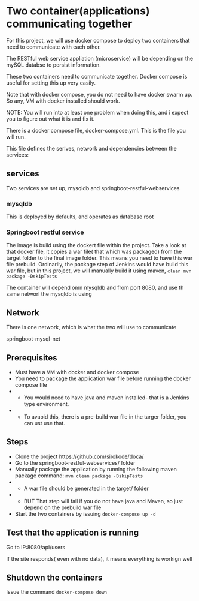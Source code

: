 # Two container(applications) communicating together
For this project, we will use docker compose to deploy two containers that need to communicate with each other.

The RESTful web service appliation (microservice) will be depending on the mySQL databse to persist information. 

These two containers need to communicate together. Docker compose is useful for setting this up very easily.

Note that with docker compose, you do not need to have docker swarm up. So any, VM with docker installed should work.

NOTE: You will run into at least one problem when doing this, and i expect you to figure out what it is and fix it.

There is a docker compose file, docker-compose.yml. This is the file you will run.

This file defines the serives, network and dependencies between the services:

## services
Two services are set up, mysqldb and springboot-restful-webservices

### mysqldb

This is deployed by defaults, and operates as database root

### Springboot restful service

The image is build using the dockert file within the project. Take a look at that docker file, it copies a war file( that which was packaged) from the target folder to the final image
folder. This means you need to have this war file prebuild. Ordinarily, the package step of Jenkins would have build this war file, but in this project, we will manually build it 
using maven, `clean mvn package -DskipTests`

The container will depend omn mysqldb and from port 8080, and use th same networl the mysqldb is using

## Network

There is one network, which is what the two will use to communicate

springboot-mysql-net

## Prerequisites
* Must have a VM with docker and docker compose
* You need to package the application war file before running the docker compose file
* * You would need to have java and maven installed- that is a Jenkins type environment. 
* * To avaoid this, there is a pre-build war file in the targer folder, you can ust use that. 

## Steps

* Clone the project https://github.com/sirokode/doca/
* Go to the springboot-restful-webservices/ folder
* Manually package the application by running the following maven package command: `mvn clean package -DskipTests`
* * A war file should be generated in the target/ folder
* * BUT That step will fail if you do not have java and Maven, so just depend on the prebuild war file
* Start the two containers by issuing `docker-compose up -d`

## Test that the application is running
Go to IP:8080/api/users

If the site responds( even with no data), it means everything is workign well

## Shutdown the containers
Issue the command `docker-compose down`

